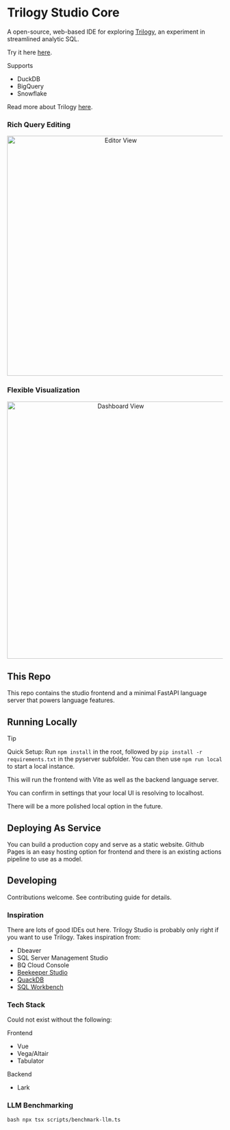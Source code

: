 # Trilogy Studio Core

A open-source, web-based IDE for exploring [Trilogy](https://github.com/trilogy-data/pytrilogy), an experiment in streamlined analytic SQL. 

Try it here [here](https://trilogydata.dev/trilogy-studio-core/).

Supports
- DuckDB
- BigQuery
- Snowflake

Read more about Trilogy [here](https://trilogydata.dev/).

### Rich Query Editing
<p align="center">
<img src="https://github.com/user-attachments/assets/2eee9a88-be64-437b-bd86-954ab0c1d7b3" width="515" height="559" alt="Editor View">
</p>

### Flexible Visualization

<p align="center">
<img src="https://github.com/user-attachments/assets/699ad66a-9be3-4ab4-b236-ddc20046d9fd" width="515" height="599" alt="Dashboard View">
</p>

## This Repo

This repo contains the studio frontend and a minimal FastAPI language server that powers language features.

## Running Locally

> [!TIP]
> Quick Setup: Run `npm install` in the root, followed by `pip install -r requirements.txt` in the pyserver subfolder. You can then use `npm run local` to start a local instance.

This will run the frontend with Vite as well as the backend language server.

You can confirm in settings that your local UI is resolving to localhost.

There will be a more polished local option in the future.

## Deploying As Service

You can build a production copy and serve as a static website. Github Pages is an easy hosting option for frontend and there is an existing actions pipeline to use as a model.

## Developing

Contributions welcome. See contributing guide for details.


### Inspiration
There are lots of good IDEs out here. Trilogy Studio is probably only right if you want to use Trilogy. Takes inspiration from:

- Dbeaver
- SQL Server Management Studio
- BQ Cloud Console
- [Beekeeper Studio](https://www.beekeeperstudio.io/)
- [QuackDB](https://github.com/mattf96s/QuackDB)
- [SQL Workbench](https://sql-workbench.com/)

### Tech Stack

Could not exist without the following:

Frontend
- Vue
- Vega/Altair
- Tabulator

Backend
- Lark


### LLM Benchmarking

`bash
 npx tsx scripts/benchmark-llm.ts  
 `